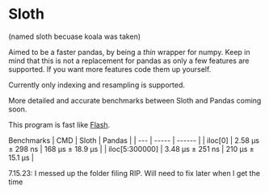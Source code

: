 # Sloth
(named sloth becuase koala was taken)

Aimed to be a faster pandas, by being a *thin* wrapper for numpy. Keep in mind that this is not a replacement for pandas as only a few features are supported. If you want more features code them up yourself.

Currently only indexing and resampling is supported.

More detailed and accurate benchmarks between Sloth and Pandas coming soon.

This program is fast like [Flash](https://www.youtube.com/watch?v=dM-li2Cn5Pw).

Benchmarks
| CMD | Sloth | Pandas |
| --- | ----- | ------ |
| iloc[0] | 2.58 µs ± 298 ns | 168 µs ± 18.9 µs |
| iloc[5:300000] | 3.48 µs ± 251 ns | 210 µs ± 15.1 µs |

7.15.23: I messed up the folder filing RIP. Will need to fix later when I get the time
